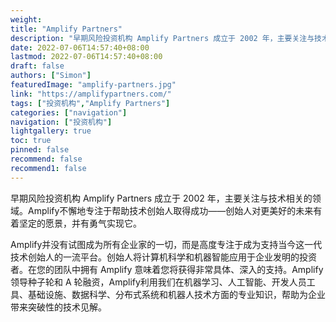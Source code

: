 ```yaml
---
weight: 
title: "Amplify Partners"
description: "早期风险投资机构 Amplify Partners 成立于 2002 年，主要关注与技术相关的领域"
date: 2022-07-06T14:57:40+08:00
lastmod: 2022-07-06T14:57:40+08:00
draft: false
authors: ["Simon"]
featuredImage: "amplify-partners.jpg"
link: "https://amplifypartners.com/"
tags: ["投资机构","Amplify Partners"]
categories: ["navigation"]
navigation: ["投资机构"]
lightgallery: true
toc: true
pinned: false
recommend: false
recommend1: false
---
```

早期风险投资机构 Amplify Partners 成立于 2002 年，主要关注与技术相关的领域。Amplify不懈地专注于帮助技术创始人取得成功——创始人对更美好的未来有着坚定的愿景，并有勇气实现它。

Amplify并没有试图成为所有企业家的一切，而是高度专注于成为支持当今这一代技术创始人的一流平台。创始人将计算机科学和机器智能应用于企业发明的投资者。在您的团队中拥有 Amplify 意味着您将获得非常具体、深入的支持。Amplify领导种子轮和 A 轮融资，Amplify利用我们在机器学习、人工智能、开发人员工具、基础设施、数据科学、分布式系统和机器人技术方面的专业知识，帮助为企业带来突破性的技术见解。